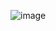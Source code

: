 ![image](https://github.com/ahmed605/UWPCustomTitlebarPoC/assets/34550324/7d6c996c-6fed-4181-a75e-1c222af7f13a)
